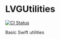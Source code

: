 # LVGUtilities

[![CI Status](http://img.shields.io/travis/letvargo/LVGSwiftSystemSoundServices.svg?style=flat)](https://travis-ci.org/letvargo/LVGSwiftSystemSoundServices)

Basic Swift utilities

